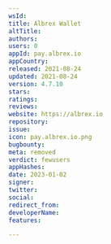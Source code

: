 ```yaml
---
wsId: 
title: Albrex Wallet
altTitle: 
authors: 
users: 0
appId: pay.albrex.io
appCountry: 
released: 2021-08-24
updated: 2021-08-24
version: 4.7.10
stars: 
ratings: 
reviews: 
website: https://albrex.io
repository: 
issue: 
icon: pay.albrex.io.png
bugbounty: 
meta: removed
verdict: fewusers
appHashes: 
date: 2023-01-02
signer: 
twitter: 
social: 
redirect_from: 
developerName: 
features: 

---
```


